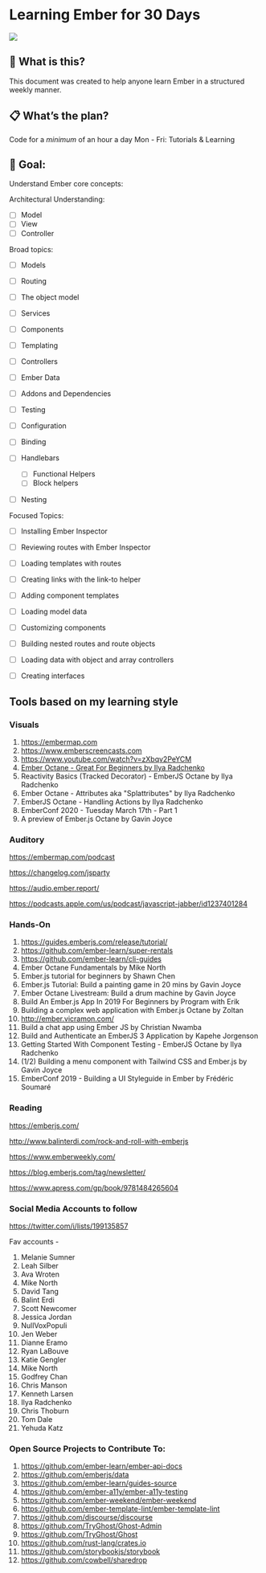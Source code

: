 # Learning Ember for 30 Days

![](https://paper-attachments.dropbox.com/s_9C80D43A70C406F2318A0207F259899A7F1AD513197FE94D57BE7369813D3E2A_1558035117738_file.jpeg)

## 🤔 What is this?

This document was created to help anyone learn Ember in a structured weekly manner.


## 📋 What’s the plan? 

Code for a *minimum* of an hour a day
Mon - Fri: Tutorials & Learning


## 🎯 Goal:

Understand Ember core concepts:

Architectural Understanding:

- [ ] Model
- [ ] View
- [ ] Controller

Broad topics:

- [ ] Models
- [ ] Routing
- [ ] The object model
- [ ] Services
- [ ] Components
- [ ] Templating
- [ ] Controllers
- [ ] Ember Data
- [ ] Addons and Dependencies
- [ ] Testing
- [ ] Configuration
- [ ] Binding
- [ ] Handlebars
    - [ ] Functional Helpers
    - [ ] Block helpers
- [ ] Nesting


Focused Topics:

- [ ] Installing Ember Inspector
- [ ] Reviewing routes with Ember Inspector
- [ ] Loading templates with routes
- [ ] Creating links with the link-to helper
- [ ] Adding component templates
- [ ] Loading model data
- [ ] Customizing components
- [ ] Building nested routes and route objects
- [ ] Loading data with object and array controllers
- [ ] Creating interfaces


## Tools based on my learning style


### Visuals
1. https://embermap.com
2. https://www.emberscreencasts.com
3. https://www.youtube.com/watch?v=zXbqv2PeYCM
4. [Ember Octane - Great For Beginners by Ilya Radchenko](https://www.youtube.com/watch?v=iTPFsXcTAaY)
5. Reactivity Basics (Tracked Decorator) - EmberJS Octane by Ilya Radchenko
6. Ember Octane - Attributes aka "Splattributes" by Ilya Radchenko
7. EmberJS Octane - Handling Actions by Ilya Radchenko
8. EmberConf 2020 - Tuesday March 17th - Part 1
9. A preview of Ember.js Octane by Gavin Joyce


### Auditory
https://embermap.com/podcast

https://changelog.com/jsparty

https://audio.ember.report/

https://podcasts.apple.com/us/podcast/javascript-jabber/id1237401284

### Hands-On
1. https://guides.emberjs.com/release/tutorial/
2. https://github.com/ember-learn/super-rentals
3. https://github.com/ember-learn/cli-guides
4. Ember Octane Fundamentals by Mike North
5. Ember.js tutorial for beginners by Shawn Chen 
6. Ember.js Tutorial: Build a painting game in 20 mins by Gavin Joyce
7. Ember Octane Livestream: Build a drum machine by Gavin Joyce
8. Build An Ember.js App In 2019 For Beginners by Program with Erik
9. Building a complex web application with Ember.js Octane by Zoltan
10. http://ember.vicramon.com/
11. Build a chat app using Ember JS by Christian Nwamba
12. Build and Authenticate an EmberJS 3 Application by Kapehe Jorgenson
13. Getting Started With Component Testing - EmberJS Octane by Ilya Radchenko
14. (1/2) Building a menu component with Tailwind CSS and Ember.js by Gavin Joyce
15. EmberConf 2019 - Building a UI Styleguide in Ember by Frédéric Soumaré


### Reading
https://emberjs.com/

http://www.balinterdi.com/rock-and-roll-with-emberjs

https://www.emberweekly.com/

https://blog.emberjs.com/tag/newsletter/

https://www.apress.com/gp/book/9781484265604



### Social Media Accounts to follow

 https://twitter.com/i/lists/199135857
 
 Fav accounts - 
 

1. Melanie Sumner
2. Leah Silber
3. Ava Wroten
4. Mike North
5. David Tang
6. Balint Erdi
7. Scott Newcomer
8. Jessica Jordan 
9. NullVoxPopuli
10. Jen Weber
11. Dianne Eramo
12. Ryan LaBouve
13. Katie Gengler
14. Mike North 
15. Godfrey Chan
16. Chris Manson
17. Kenneth Larsen
18. Ilya Radchenko
19. Chris Thoburn
20. Tom Dale
21. Yehuda Katz


### Open Source Projects to Contribute To:
1. https://github.com/ember-learn/ember-api-docs
2. https://github.com/emberjs/data
3. https://github.com/ember-learn/guides-source
4. https://github.com/ember-a11y/ember-a11y-testing
5. https://github.com/ember-weekend/ember-weekend
6. https://github.com/ember-template-lint/ember-template-lint
7. https://github.com/discourse/discourse
8. https://github.com/TryGhost/Ghost-Admin
9. https://github.com/TryGhost/Ghost
10. https://github.com/rust-lang/crates.io
11. https://github.com/storybookjs/storybook
12. https://github.com/cowbell/sharedrop

